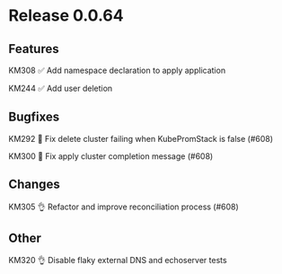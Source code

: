# Release 0.0.64

## Features

KM308 ✅ Add namespace declaration to apply application

KM244 ✅ Add user deletion

## Bugfixes

KM292 🐛 Fix delete cluster failing when KubePromStack is false (#608)

KM300 🐛 Fix apply cluster completion message (#608)

## Changes

KM305 👌 Refactor and improve reconciliation process (#608)

## Other

KM320 👌 Disable flaky external DNS and echoserver tests 
